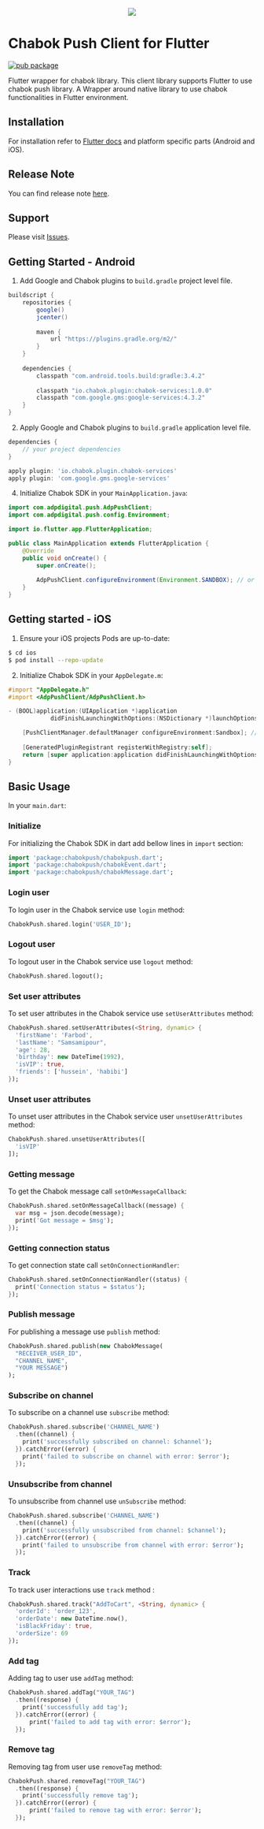 <p align="center"> 
  <img src="https://raw.githubusercontent.com/chabok-io/chabok-client-flutter/master/flutter.svg?sanitizer=true">
</p>

# Chabok Push Client for Flutter
[![pub package](https://img.shields.io/pub/v/chabokpush.svg)](https://pub.dev/packages/chabokpush)

Flutter wrapper for chabok library.
This client library supports Flutter to use chabok push library.
A Wrapper around native library to use chabok functionalities in Flutter environment.

## Installation
For installation refer to [Flutter docs](https://doc.chabok.io/flutter/introducing.html) and platform specific parts (Android and iOS).

## Release Note
You can find release note [here](https://doc.chabok.io/flutter/release-note.html).

## Support
Please visit [Issues](https://github.com/chabok-io/chabok-client-flutter/issues).

## Getting Started - Android
1. Add Google and Chabok plugins to `build.gradle` project level file.

```groovy
buildscript {
    repositories {
        google()
        jcenter()
	
        maven {
            url "https://plugins.gradle.org/m2/" 
        }
    }
    
    dependencies {
    	classpath "com.android.tools.build:gradle:3.4.2"
	
        classpath "io.chabok.plugin:chabok-services:1.0.0"
        classpath "com.google.gms:google-services:4.3.2"
    }
}
```

2. Apply Google and Chabok plugins to `build.gradle` application level file.

```groovy
dependencies {
    // your project dependencies
}

apply plugin: 'io.chabok.plugin.chabok-services'
apply plugin: 'com.google.gms.google-services'
```

4. Initialize Chabok SDK in your `MainApplication.java`:

```java
import com.adpdigital.push.AdpPushClient;
import com.adpdigital.push.config.Environment;

import io.flutter.app.FlutterApplication;

public class MainApplication extends FlutterApplication {
    @Override
    public void onCreate() {
        super.onCreate();
	
        AdpPushClient.configureEnvironment(Environment.SANDBOX); // or PRODUCTION
    }
}
```

## Getting started - iOS

1. Ensure your iOS projects Pods are up-to-date:

```bash
$ cd ios
$ pod install --repo-update
```

2. Initialize Chabok SDK in your `AppDelegate.m`:

```objectivec
#import "AppDelegate.h"
#import <AdpPushClient/AdpPushClient.h>

- (BOOL)application:(UIApplication *)application
            didFinishLaunchingWithOptions:(NSDictionary *)launchOptions {

    [PushClientManager.defaultManager configureEnvironment:Sandbox]; // or PRODUCTION
    
    [GeneratedPluginRegistrant registerWithRegistry:self];
    return [super application:application didFinishLaunchingWithOptions:launchOptions];
}
```

## Basic Usage
In your `main.dart`:

### Initialize
For initializing the Chabok SDK in dart add bellow lines in `import` section:

```dart
import 'package:chabokpush/chabokpush.dart';
import 'package:chabokpush/chabokEvent.dart';
import 'package:chabokpush/chabokMessage.dart';
```

### Login user
To login user in the Chabok service use `login` method:
```dart
ChabokPush.shared.login('USER_ID');
```

### Logout user
To logout user in the Chabok service use `logout` method:
```dart
ChabokPush.shared.logout();
```

### Set user attributes
To set user attributes in the Chabok service use `setUserAttributes` method:
```dart
ChabokPush.shared.setUserAttributes(<String, dynamic> {
  'firstName': 'Farbod',
  'lastName': "Samsamipour",
  'age': 28,
  'birthday': new DateTime(1992),
  'isVIP': true,
  'friends': ['hussein', 'habibi']
});
```

### Unset user attributes
To unset user attributes in the Chabok service user `unsetUserAttributes` method:
```dart
ChabokPush.shared.unsetUserAttributes([
  'isVIP'
]);
```

### Getting message
To get the Chabok message call `setOnMessageCallback`:

```dart
ChabokPush.shared.setOnMessageCallback((message) {
  var msg = json.decode(message);
  print('Got message = $msg');
});
```

### Getting connection status
To get connection state call `setOnConnectionHandler`:

```dart
ChabokPush.shared.setOnConnectionHandler((status) {
  print('Connection status = $status');
});
```

### Publish message
For publishing a message use `publish` method:

```dart
ChabokPush.shared.publish(new ChabokMessage(
  "RECEIVER_USER_ID",
  "CHANNEL_NAME",
  "YOUR MESSAGE")
);
```

### Subscribe on channel
To subscribe on a channel use `subscribe` method:
```dart
ChabokPush.shared.subscribe('CHANNEL_NAME')
  .then((channel) {
    print('successfully subscribed on channel: $channel');
  }).catchError((error) {
    print('failed to subscribe on channel with error: $error');
  });
```

### Unsubscribe from channel
To unsubscribe from channel use `unSubscribe` method: 

```dart
ChabokPush.shared.subscribe('CHANNEL_NAME')
  .then((channel) {
    print('successfully unsubscribed from channel: $channel');
  }).catchError((error) {
    print('failed to unsubscribe from channel with error: $error');
  });
```

### Track
To track user interactions use `track` method :
```dart
ChabokPush.shared.track("AddToCart", <String, dynamic> {
  'orderId': 'order_123',
  'orderDate': new DateTime.now(),
  'isBlackFriday': true,
  'orderSize': 69
});
```

### Add tag
Adding tag to user use `addTag` method:

```dart
ChabokPush.shared.addTag("YOUR_TAG")
  .then((response) {
    print('successfully add tag');
  }).catchError((error) {
      print('failed to add tag with error: $error');
  });
```

### Remove tag
Removing tag from user use `removeTag` method:

```dart
ChabokPush.shared.removeTag("YOUR_TAG")
  .then((response) {
    print('successfully remove tag');
  }).catchError((error) {
      print('failed to remove tag with error: $error');
  });
```
